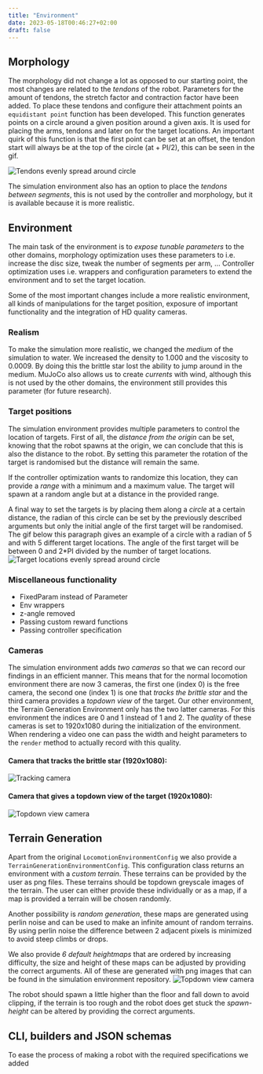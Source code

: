 ```yaml
---
title: "Environment"
date: 2023-05-18T00:46:27+02:00
draft: false
---
```

## Morphology
The morphology did not change a lot as opposed to our starting point, 
the most changes are related to the *tendons* of the robot. 
Parameters for the amount of tendons, the stretch factor and contraction factor have been added.
To place these tendons and configure their attachment points an `equidistant point` function has been developed.
This function generates points on a circle around a given position around a given axis.
It is used for placing the arms, tendons and later on for the target locations. 
An important quirk of this function is that the first point can be set at an offset, 
the tendon start will always be at the top of the circle (at + PI/2), this can be seen in the gif.

![Tendons evenly spread around circle](/images/tendon.gif)

The simulation environment also has an option to place the *tendons between segments*,
this is not used by the controller and morphology, but it is available because it is more realistic.
## Environment

The main task of the environment is to *expose tunable parameters* to the other domains, 
morphology optimization uses these parameters to i.e. increase the disc size, tweak the number of segments per arm, ...
Controller optimization uses i.e. wrappers and configuration parameters to extend the environment and to set the target location.

Some of the most important changes include a more realistic environment, all kinds of manipulations for the target position,
exposure of important functionality and the integration of HD quality cameras.

### Realism
To make the simulation more realistic, we changed the *medium* of the simulation to water.
We increased the density to 1.000 and the viscosity to 0.0009. 
By doing this the brittle star lost the ability to jump around in the medium.
MuJoCo also allows us to create *currents* with wind, although this is not used by the other domains, the environment still provides this parameter (for future research).

### Target positions
The simulation environment provides multiple parameters to control the location of targets.
First of all, the *distance from the origin* can be set, knowing that the robot spawns at the origin, we can conclude that this is also the distance to the robot.
By setting this parameter the rotation of the target is randomised but the distance will remain the same.

If the controller optimization wants to randomize this location, they can provide a *range* with a minimum and a maximum value.
The target will spawn at a random angle but at a distance in the provided range.

A final way to set the targets is by placing them along a *circle* at a certain distance, 
the radian of this circle can be set by the previously described arguments but only the initial angle of the first target will be randomised.
The gif below this paragraph gives an example of a circle with a radian of 5 and with 5 different target locations.
The angle of the first target will be between 0 and 2*PI divided by the number of target locations.
![Target locations evenly spread around circle](/images/pos.gif)

### Miscellaneous functionality

- FixedParam instead of Parameter
- Env wrappers
- z-angle removed
- Passing custom reward functions
- Passing controller specification

### Cameras 
The simulation environment adds *two cameras* so that we can record our findings in an efficient manner.
This means that for the normal locomotion environment there are now 3 cameras, 
the first one (index 0) is the free camera, the second one (index 1) is one that *tracks the brittle star* 
and the third camera provides a *topdown view* of the target. 
Our other environment, the Terrain Generation Environment only has the two latter cameras. 
For this environment the indices are 0 and 1 instead of 1 and 2.
The *quality* of these cameras is set to 1920x1080 during the initialization of the environment.
When rendering a video one can pass the width and height parameters to the `render` method to actually record with this quality.

#### Camera that tracks the brittle star (1920x1080):
![Tracking camera](/images/camera1.png)

#### Camera that gives a topdown view of the target (1920x1080):
![Topdown view camera](/images/camera2.png)

## Terrain Generation
Apart from the original `LocomotionEnvironmentConfig` we also provide a `TerrainGenerationEnvironmentConfig`.
This configuration class returns an environment with a *custom terrain*. 
These terrains can be provided by the user as png files. These terrains should be topdown greyscale images of the terrain.
The user can either provide these individually or as a map, if a map is provided a terrain will be chosen randomly.

Another possibility is *random generation*, these maps are generated using perlin noise and can be used to make an infinite amount of random terrains.
By using perlin noise the difference between 2 adjacent pixels is minimized to avoid steep climbs or drops.

We also provide *6 default heightmaps* that are ordered by increasing difficulty, 
the size and height of these maps can be adjusted by providing the correct arguments.
All of these are generated with png images that can be found in the simulation environment repository.
![Topdown view camera](/images/all-levels-trans.png)

The robot should spawn a little higher than the floor and fall down to avoid clipping, 
if the terrain is too rough and the robot does get stuck the *spawn-height* can be altered by providing the correct arguments.

## CLI, builders and JSON schemas
To ease the process of making a robot with the required specifications we added
